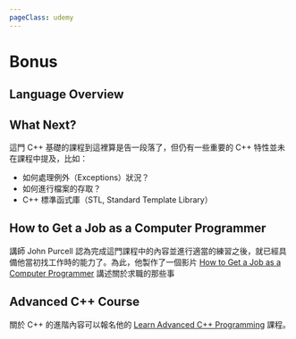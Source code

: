 ```yaml
---
pageClass: udemy
---
```


# Bonus

## Language Overview

## What Next?

這門 C++ 基礎的課程到這裡算是告一段落了，但仍有一些重要的 C++ 特性並未在課程中提及，比如：

- 如何處理例外（Exceptions）狀況？
- 如何進行檔案的存取？
- C++ 標準函式庫（STL, Standard Template Library）

## How to Get a Job as a Computer Programmer

講師 John Purcell 認為完成這門課程中的內容並進行適當的練習之後，就已經具備他當初找工作時的能力了。為此，他製作了一個影片 [How to Get a Job as a Computer Programmer](https://www.youtube.com/watch?v=Ma0MMIM1kVw) 講述關於求職的那些事

## Advanced C++ Course

關於 C++ 的進階內容可以報名他的 [Learn Advanced C++ Programming](https://www.udemy.com/learn-advanced-c-programming/) 課程。